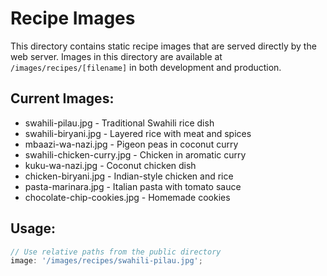 # Recipe Images

This directory contains static recipe images that are served directly by the web server.
Images in this directory are available at `/images/recipes/[filename]` in both development and production.

## Current Images:

- swahili-pilau.jpg - Traditional Swahili rice dish
- swahili-biryani.jpg - Layered rice with meat and spices
- mbaazi-wa-nazi.jpg - Pigeon peas in coconut curry
- swahili-chicken-curry.jpg - Chicken in aromatic curry
- kuku-wa-nazi.jpg - Coconut chicken dish
- chicken-biryani.jpg - Indian-style chicken and rice
- pasta-marinara.jpg - Italian pasta with tomato sauce
- chocolate-chip-cookies.jpg - Homemade cookies

## Usage:

```javascript
// Use relative paths from the public directory
image: '/images/recipes/swahili-pilau.jpg';
```
